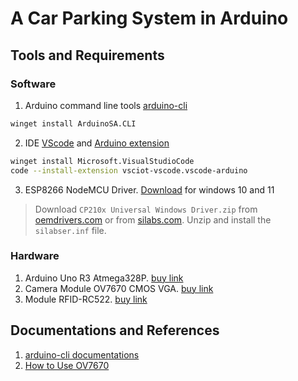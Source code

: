 # A Car Parking System in Arduino

## Tools and Requirements
### Software
1. Arduino command line tools [arduino-cli](https://github.com/arduino/arduino-cli)
```sh
winget install ArduinoSA.CLI
```
2. IDE [VScode](https://code.visualstudio.com/) and [Arduino extension](https://github.com/microsoft/vscode-arduino)
```sh
winget install Microsoft.VisualStudioCode
code --install-extension vsciot-vscode.vscode-arduino
```
3. ESP8266 NodeMCU Driver. [Download](https://www.silabs.com/documents/public/software/CP210x_Universal_Windows_Driver.zip) for windows 10 and 11
> Download `CP210x Universal Windows Driver.zip` from [oemdrivers.com](https://oemdrivers.com/rs232-esp8266-nodemcu-ndn) or from [silabs.com](https://www.silabs.com/developers/usb-to-uart-bridge-vcp-drivers?tab=downloads). Unzip and install the `silabser.inf` file.
### Hardware
1. Arduino Uno R3 Atmega328P. [buy link](https://chotroihn.vn/kit-arduino-uno-r3-atmega328p-cam-k1b3-1-33g)
2. Camera Module OV7670 CMOS VGA. [buy link](https://chotroihn.vn/camera-ov7670-no-fifo)
3. Module RFID-RC522. [buy link](https://chotroihn.vn/module-rfid-rc522-13-56mhz) 

## Documentations and References
1. [arduino-cli documentations](https://arduino.github.io/arduino-cli)
2. [How to Use OV7670](https://circuitdigest.com/microcontroller-projects/how-to-use-ov7670-camera-module-with-arduino)